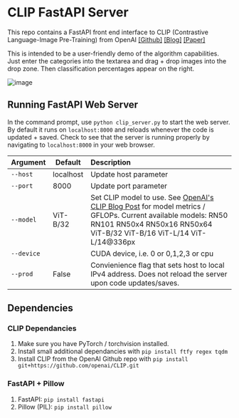 # CLIP FastAPI Server

This repo contains a FastAPI front end interface to CLIP (Contrastive Language-Image Pre-Training) from OpenAI [[Github]](https://github.com/openai/CLIP) [[Blog]](https://openai.com/blog/clip/) [[Paper]](https://arxiv.org/abs/2103.00020)

This is intended to be a user-friendly demo of the algorithm capabilities. Just enter the categories into the textarea and drag + drop images into the drop zone. Then classification percentages appear on the right.

![image](https://user-images.githubusercontent.com/47000850/166162679-ce2bbe8a-47db-470e-bc9c-6090faa95e87.png)

## Running FastAPI Web Server

In the command prompt, use `python clip_server.py` to start the web server. By default it runs on `localhost:8000` and reloads whenever the code is updated + saved. Check to see that the server is running properly by navigating to `localhost:8000` in your web browser.

| Argument | Default | Description |
| --- | --- | :--- |
| `--host` | localhost |Update host parameter |
| `--port` | 8000 | Update port parameter |
| `--model` | ViT-B/32 |Set CLIP model to use.  See [OpenAI's CLIP Blog Post](https://openai.com/blog/clip/) for model metrics / GFLOPs. Current available models: RN50 RN101 RN50x4 RN50x16 RN50x64 ViT-B/32 ViT-B/16 ViT-L/14 ViT-L/14@336px
| `--device` |  | CUDA device, i.e. 0 or 0,1,2,3 or cpu |
| `--prod` | False | Convienience flag that sets host to local IPv4 address. Does not reload the server upon code updates/saves. |

## Dependencies

### CLIP Dependancies

1. Make sure you have PyTorch / torchvision installed.
1. Install small additional dependancies with `pip install ftfy regex tqdm`
1. Install CLIP from the OpenAI Github repo with `pip install git+https://github.com/openai/CLIP.git`

### FastAPI + Pillow

1. FastAPI: `pip install fastapi`
1. Pillow (PIL): `pip install pillow`
